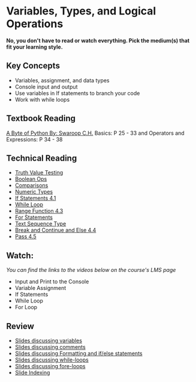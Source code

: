 # Variables, Types, and Logical Operations

**No, you don't have to read or watch everything. Pick the medium(s) that fit
your learning style.**

## Key Concepts

- Variables, assignment, and data types
- Console input and output
- Use variables in If statements to branch your code
- Work with while loops

## Textbook Reading

[A Byte of Python By: Swaroop C.H.](https://open.umn.edu/opentextbooks/textbooks/a-byte-of-python) Basics: P 25 - 33
and Operators and Expressions: P 34 - 38

## Technical Reading

- [Truth Value Testing](https://docs.python.org/3/library/stdtypes.html#truth-value-testing) 
- [Boolean Ops](https://docs.python.org/3/library/stdtypes.html#boolean-operations-and-or-not)
- [Comparisons](https://docs.python.org/3/library/stdtypes.html#comparisons)
- [Numeric Types](https://docs.python.org/3/library/stdtypes.html#numeric-types-int-float-complex)
- [If Statements 4.1](https://docs.python.org/3/tutorial/controlflow.html#if-statements)
- [While Loop](https://wiki.python.org/moin/WhileLoop)
- [Range Function 4.3](https://docs.python.org/3/tutorial/controlflow.html#the-range-function)
- [For Statements](https://wiki.python.org/moin/ForLoop) 
- [Text Sequence Type](https://docs.python.org/3/library/stdtypes.html#text-sequence-type-str)
- [Break and Continue and Else 4.4](https://docs.python.org/3/tutorial/controlflow.html#break-and-continue-statements-and-else-clauses-on-loops)
- [Pass 4.5](https://docs.python.org/3/tutorial/controlflow.html#pass-statements) 
  
## Watch:

*You can find the links to the videos below on the course's LMS page*

- Input and Print to the Console 
- Variable Assignment 
- If Statements 
- While Loop 
- For Loop 

## Review

- [Slides discussing variables](https://docs.google.com/presentation/d/1IgQqtiNDciY9Gjq3nmxchwS0OEJoPinDbbglX4laHmQ/edit?usp=sharing)
- [Slides discussing comments](https://docs.google.com/presentation/d/17aG8DyEcXIib7mD8mtfo1jQl65NOTjaK8Cu4um4pzrE/edit?usp=sharing)
- [Slides discussing Formatting and if/else statements](https://docs.google.com/presentation/d/1ImHerq0MdGd3E6DLPHCDlcblKnclflsnIES7YVsW-nI/edit?usp=sharing)
- [Slides discussing while-loops](https://docs.google.com/presentation/d/1S4h8kPw3bnpPE_tE8wJVuz52wwf9Swxk_bY8CezyX8s/edit?usp=sharing)
- [Slides discussing fore-loops](https://docs.google.com/presentation/d/1HZDMdgB7LVsR9B1jmAkP6YrnZw2vkeV_5Qe_yulDr94/edit?usp=sharing)
- [Slide Indexing](https://docs.google.com/presentation/d/19-jPTDO8i7sk281B6rpdO7JCtTOrwvZzzhj2s3G14pg/edit?usp=sharing) 
  